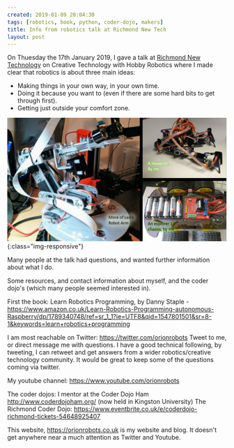 ```yaml
---
created: 2019-01-09 20:04:30
tags: [robotics, book, python, coder-dojo, makers]
title: Info from robotics talk at Richmond New Tech
layout: post
---
```

On Thuesday the 17th January 2019, I gave a talk at [Richmond New Technology](https://www.meetup.com/Richmond-New-Technology-Meetup/) on Creative Technology with Hobby Robotics where I made clear that robotics is about three main ideas:
* Making things in your own way, in your own time.
* Doing it because you want to (even if there are some hard bits to get through first).
* Getting just outside your comfort zone.

![](/galleries/frame_from_talk.JPG){:class="img-responsive"}

Many people at the talk had questions, and wanted further information about what I do.  

Some resources, and contact information about myself, and the coder dojo's (which many people seemed interested in).

First the book: Learn Robotics Programming, by Danny Staple - https://www.amazon.co.uk/Learn-Robotics-Programming-autonomous-Raspberry/dp/1789340748/ref=sr_1_1?ie=UTF8&qid=1547801501&sr=8-1&keywords=learn+robotics+programming

I am most reachable on Twitter: https://twitter.com/orionrobots
Tweet to me, or direct message me with questions. I have a good technical following, by tweeting, I can retweet and get answers from a wider robotics/creative technology community. It would be great to keep some of the questions coming via twitter.

My youtube channel: https://www.youtube.com/orionrobots

The coder dojos:
I mentor at the Coder Dojo Ham http://www.coderdojoham.org/ (now held in Kingston University)
The Richmond Coder Dojo: https://www.eventbrite.co.uk/e/coderdojo-richmond-tickets-54648925407

This website, https://orionrobots.co.uk is my website and blog. It doesn't get anywhere near a much attention as Twitter and Youtube.
